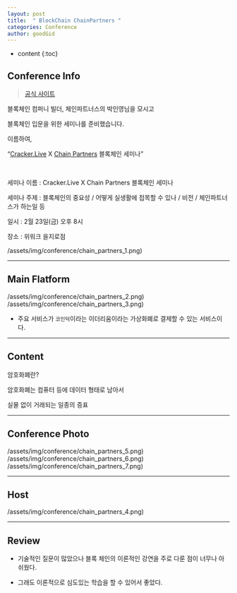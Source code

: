```yaml
---
layout: post
title:  " BlockChain ChainPartners "
categories: Conference
author: goodGid
---
```

* content
{:toc}


## Conference Info

> [공식 사이트](http://www.chain.partners/)




블록체인 컴퍼니 빌더, 체인파트너스의 박인영님을 모시고 

블록체인 입문을 위한 세미나를 준비했습니다.

이름하여,

“[Cracker.Live](https://www.facebook.com/cracker.live/?fref=mentions) X [Chain Partners](https://www.facebook.com/decenter.kr/?fref=mentions) 블록체인 세미나”

<br>

세미나 이름 : Cracker.Live X Chain Partners 블록체인 세미나

세미나 주제 : 블록체인의 중요성 / 어떻게 실생활에 접목할 수 있나 / 비전 / 체인파트너스가 하는일 등

일시 : 2월 23일(금) 오후 8시

장소 : 위워크 을지로점



  /assets/img/conference/chain_partners_1.png)



---

## Main Flatform


  /assets/img/conference/chain_partners_2.png)
  /assets/img/conference/chain_partners_3.png)



* 주요 서비스가 `코인덕`이라는 이더리움이라는 가상화폐로 결제할 수 있는 서비스이다.

---

## Content

암호화폐란?

암호화폐는 컴퓨터 등에 데이터 형태로 남아서

실물 없이 거래되는 일종의 증표



---

## Conference Photo


  /assets/img/conference/chain_partners_5.png)
  /assets/img/conference/chain_partners_6.png)
  /assets/img/conference/chain_partners_7.png)





---


## Host



  /assets/img/conference/chain_partners_4.png)




---

## Review

* 기술적인 질문이 많았으나 블록 체인의 이론적인 강연을 주로 다룬 점이 너무나 아쉬웠다.

* 그래도 이론적으로 심도있는 학습을 할 수 있어서 좋았다.